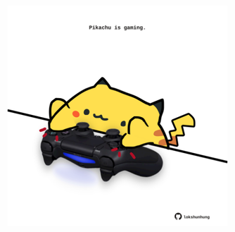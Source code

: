 <!-- built at 18/04/2022, 18:01:03 UTC -->
<p align="center">
  <img width="500" height="500" src="./ReadmeImage.svg">
</p>
